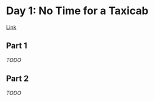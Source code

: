# Day 1: No Time for a Taxicab
[Link](http://adventofcode.com/2016/day/1)

## Part 1
_TODO_

## Part 2
_TODO_
